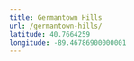 ```yaml
---
title: Germantown Hills
url: /germantown-hills/
latitude: 40.7664259
longitude: -89.46786900000001
---
```

